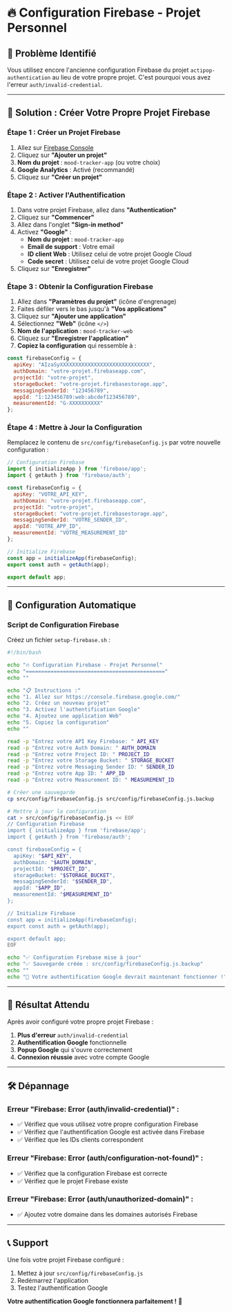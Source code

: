 # 🔥 Configuration Firebase - Projet Personnel

## 🎯 **Problème Identifié**

Vous utilisez encore l'ancienne configuration Firebase du projet `actipop-authentication` au lieu de votre propre projet. C'est pourquoi vous avez l'erreur `auth/invalid-credential`.

---

## 🚀 **Solution : Créer Votre Propre Projet Firebase**

### **Étape 1 : Créer un Projet Firebase**

1. Allez sur [Firebase Console](https://console.firebase.google.com/)
2. Cliquez sur **"Ajouter un projet"**
3. **Nom du projet** : `mood-tracker-app` (ou votre choix)
4. **Google Analytics** : Activé (recommandé)
5. Cliquez sur **"Créer un projet"**

### **Étape 2 : Activer l'Authentification**

1. Dans votre projet Firebase, allez dans **"Authentication"**
2. Cliquez sur **"Commencer"**
3. Allez dans l'onglet **"Sign-in method"**
4. Activez **"Google"** :
   - **Nom du projet** : `mood-tracker-app`
   - **Email de support** : Votre email
   - **ID client Web** : Utilisez celui de votre projet Google Cloud
   - **Code secret** : Utilisez celui de votre projet Google Cloud
5. Cliquez sur **"Enregistrer"**

### **Étape 3 : Obtenir la Configuration Firebase**

1. Allez dans **"Paramètres du projet"** (icône d'engrenage)
2. Faites défiler vers le bas jusqu'à **"Vos applications"**
3. Cliquez sur **"Ajouter une application"**
4. Sélectionnez **"Web"** (icône `</>`)
5. **Nom de l'application** : `mood-tracker-web`
6. Cliquez sur **"Enregistrer l'application"**
7. **Copiez la configuration** qui ressemble à :

```javascript
const firebaseConfig = {
  apiKey: "AIzaSyXXXXXXXXXXXXXXXXXXXXXXXXXXXXX",
  authDomain: "votre-projet.firebaseapp.com",
  projectId: "votre-projet",
  storageBucket: "votre-projet.firebasestorage.app",
  messagingSenderId: "123456789",
  appId: "1:123456789:web:abcdef123456789",
  measurementId: "G-XXXXXXXXXX"
};
```

### **Étape 4 : Mettre à Jour la Configuration**

Remplacez le contenu de `src/config/firebaseConfig.js` par votre nouvelle configuration :

```javascript
// Configuration Firebase
import { initializeApp } from 'firebase/app';
import { getAuth } from 'firebase/auth';

const firebaseConfig = {
  apiKey: "VOTRE_API_KEY",
  authDomain: "votre-projet.firebaseapp.com",
  projectId: "votre-projet",
  storageBucket: "votre-projet.firebasestorage.app",
  messagingSenderId: "VOTRE_SENDER_ID",
  appId: "VOTRE_APP_ID",
  measurementId: "VOTRE_MEASUREMENT_ID"
};

// Initialize Firebase
const app = initializeApp(firebaseConfig);
export const auth = getAuth(app);

export default app;
```

---

## 🔧 **Configuration Automatique**

### **Script de Configuration Firebase**

Créez un fichier `setup-firebase.sh` :

```bash
#!/bin/bash

echo "🔥 Configuration Firebase - Projet Personnel"
echo "============================================="
echo ""

echo "📋 Instructions :"
echo "1. Allez sur https://console.firebase.google.com/"
echo "2. Créez un nouveau projet"
echo "3. Activez l'authentification Google"
echo "4. Ajoutez une application Web"
echo "5. Copiez la configuration"
echo ""

read -p "Entrez votre API Key Firebase: " API_KEY
read -p "Entrez votre Auth Domain: " AUTH_DOMAIN
read -p "Entrez votre Project ID: " PROJECT_ID
read -p "Entrez votre Storage Bucket: " STORAGE_BUCKET
read -p "Entrez votre Messaging Sender ID: " SENDER_ID
read -p "Entrez votre App ID: " APP_ID
read -p "Entrez votre Measurement ID: " MEASUREMENT_ID

# Créer une sauvegarde
cp src/config/firebaseConfig.js src/config/firebaseConfig.js.backup

# Mettre à jour la configuration
cat > src/config/firebaseConfig.js << EOF
// Configuration Firebase
import { initializeApp } from 'firebase/app';
import { getAuth } from 'firebase/auth';

const firebaseConfig = {
  apiKey: "$API_KEY",
  authDomain: "$AUTH_DOMAIN",
  projectId: "$PROJECT_ID",
  storageBucket: "$STORAGE_BUCKET",
  messagingSenderId: "$SENDER_ID",
  appId: "$APP_ID",
  measurementId: "$MEASUREMENT_ID"
};

// Initialize Firebase
const app = initializeApp(firebaseConfig);
export const auth = getAuth(app);

export default app;
EOF

echo "✅ Configuration Firebase mise à jour"
echo "✅ Sauvegarde créée : src/config/firebaseConfig.js.backup"
echo ""
echo "🚀 Votre authentification Google devrait maintenant fonctionner !"
```

---

## 🎯 **Résultat Attendu**

Après avoir configuré votre propre projet Firebase :

1. **Plus d'erreur** `auth/invalid-credential`
2. **Authentification Google** fonctionnelle
3. **Popup Google** qui s'ouvre correctement
4. **Connexion réussie** avec votre compte Google

---

## 🛠️ **Dépannage**

### **Erreur "Firebase: Error (auth/invalid-credential)" :**
- ✅ Vérifiez que vous utilisez votre propre configuration Firebase
- ✅ Vérifiez que l'authentification Google est activée dans Firebase
- ✅ Vérifiez que les IDs clients correspondent

### **Erreur "Firebase: Error (auth/configuration-not-found)" :**
- ✅ Vérifiez que la configuration Firebase est correcte
- ✅ Vérifiez que le projet Firebase existe

### **Erreur "Firebase: Error (auth/unauthorized-domain)" :**
- ✅ Ajoutez votre domaine dans les domaines autorisés Firebase

---

## 📞 **Support**

Une fois votre projet Firebase configuré :
1. Mettez à jour `src/config/firebaseConfig.js`
2. Redémarrez l'application
3. Testez l'authentification Google

**Votre authentification Google fonctionnera parfaitement !** 🚀











